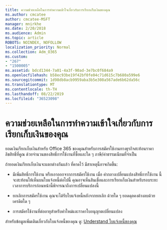 ```yaml
---
title: ความช่วยเหลือในการทำความเข้าใจเกี่ยวกับการเรียกเก็บเงินของคุณ
ms.author: cmcatee
author: cmcatee-MSFT
manager: mnirkhe
ms.date: 2/20/2018
ms.audience: Admin
ms.topic: article
ROBOTS: NOINDEX, NOFOLLOW
localization_priority: Normal
ms.collection: Adm_O365
ms.custom:
- "267"
- "1500005"
ms.assetid: bdcd1344-7a01-4a3f-90ad-3e7bc0f684a9
ms.openlocfilehash: b58ec93be19f42bf0fe04c71d615c7b680a599e6
ms.sourcegitcommit: 1d98db8acb9959aba3b5e308a567ade6b62da56c
ms.translationtype: MT
ms.contentlocale: th-TH
ms.lasthandoff: 08/22/2019
ms.locfileid: "36523098"
---
```

# <a name="help-understanding-your-bill"></a>ความช่วยเหลือในการทำความเข้าใจเกี่ยวกับการเรียกเก็บเงินของคุณ

ยอดเงินเรียกเก็บเงินสำหรับ Office 365 ของคุณสำหรับการสมัครใช้งานทางธุรกิจสะท้อนราคาลิขสิทธิ์ที่คูณ ด้วยจำนวนของสิทธิ์การใช้งานที่ซื้อและใด ๆ ภาษี/ค่าธรรมเนียมที่จำเป็น
  
ถ้ายอดเงินเรียกเก็บเงินจะแตกต่างกันแล้ว ที่คาดไว้ มีสาเหตุนี้อาจเกิดขึ้น:
  
- มีเพิ่มสิทธิ์การใช้งาน หรือเอาออกจากการสมัครใช้งาน เมื่อ คำกลางเปลี่ยนแปลงสิทธิ์การใช้งาน นี้จะสะท้อนให้เห็นบนใบแจ้งหนี้ต่อไปนี้ คุณอาจเห็นสินเชื่อและการเรียกเก็บเงินสำหรับรอบระยะเวลาการบริการก่อนหน้านี้พิจารณาถึงการเปลี่ยนแปลงนี้

- ยกเลิกการสมัครใช้งาน คุณจะได้รับใบแจ้งหนี้หลังจากยกเลิก ด้วยใด ๆ ยอดดุลคงค้างลบด้วยเครดิตใด ๆ

- การสมัครใช้งานที่ต่ออายุสำหรับคำใหม่และราคาใบอนุญาตเปลี่ยนแปลง

สำหรับข้อมูลเพิ่มเติมเกี่ยวกับใบแจ้งหนี้ของคุณ ดู: [Understand ใบแจ้งหนี้ของคุณ](https://docs.microsoft.com/office365/admin/subscriptions-and-billing/understand-your-invoice)
